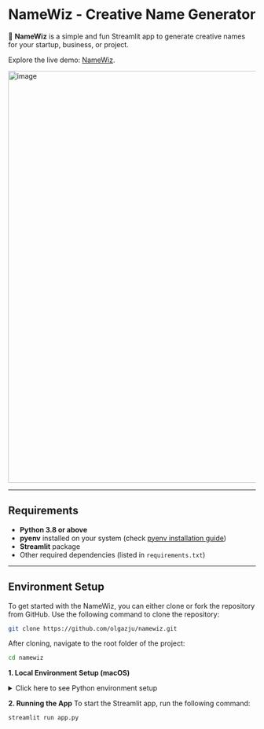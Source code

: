 # NameWiz - Creative Name Generator

🚀 **NameWiz** is a simple and fun Streamlit app to generate creative names for your startup, business, or project.

Explore the live demo: [NameWiz](https://olgazju-namewiz-app-iwfyt2.streamlit.app/).

<img width="838" alt="image" src="https://github.com/user-attachments/assets/22db953b-8265-45a1-a302-33a29ea4c125" />


---

## Requirements

- **Python 3.8 or above**
- **pyenv** installed on your system (check [pyenv installation guide](https://github.com/pyenv/pyenv#installation))
- **Streamlit** package
- Other required dependencies (listed in `requirements.txt`)

---

## Environment Setup

To get started with the NameWiz, you can either clone or fork the repository from GitHub. Use the following command to clone the repository:

```bash
git clone https://github.com/olgazju/namewiz.git
```

After cloning, navigate to the root folder of the project:

```bash
cd namewiz
```

**1. Local Environment Setup (macOS)**

<details>
  <summary>Click here to see Python environment setup</summary>

  #### Install `pyenv` and `pyenv-virtualenv`

  Make sure you have Homebrew installed, then run the following commands to install `pyenv` and `pyenv-virtualenv`:

  ```bash
  brew install pyenv
  brew install pyenv-virtualenv
  ```

  #### Install Python

  Use `pyenv` to install the desired version of Python. In this project, we are using Python 3.12.0:

  ```bash
  pyenv install 3.12.0
  ```

  #### Create a Virtual Environment

  Create a virtual environment named `namewiz` using `pyenv-virtualenv`:

  ```bash
  pyenv virtualenv 3.12.0 namewiz
  ```

  #### Connect the Virtual Environment to the Project Directory

  Set the local Python version to the virtual environment you just created:

  ```bash
  pyenv local namewiz
  ```
  #### Install the required dependencies

  ```bash
  pip install -r requirements.txt
  ```

  #### Install and configure pre-commit hooks

  ```bash
  pip install pre-commit
  pre-commit install
  ```

  #### Run pre-commit hooks manually (optional)

  ```bash
  pre-commit run --all-files
  ```

  #### Create a `.env` File

  To securely store environment variables, create a `.env` file in the root directory of the project. Add the following content to the `.env` file:

  ```plaintext
  GITHUB_TOKEN=your_github_token_here
  ```

  #### Obtain a GitHub Token

  To obtain a GitHub token, follow these steps:

  1. Go to [GitHub Settings](https://github.com/settings/tokens).
  2. Click on **Generate new token**.
  3. Select the scopes or permissions you need for your token.
  4. Click **Generate token**.
  5. Copy the generated token and paste it into your `.env` file as shown above.

  Make sure to keep your token secure and do not share it publicly.

</details>

**2. Running the App**
To start the Streamlit app, run the following command:

  ```bash
  streamlit run app.py
  ```
